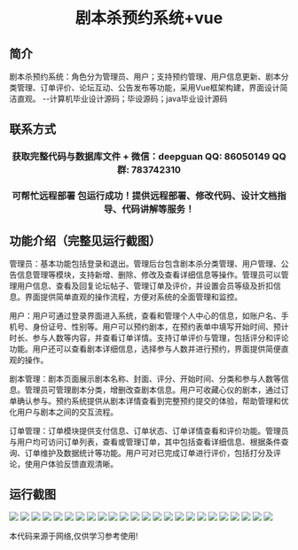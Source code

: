 <p><h1 align="center">剧本杀预约系统+vue</h1></p>

## 简介
剧本杀预约系统：角色分为管理员、用户；支持预约管理、用户信息更新、剧本分类管理、订单评价、论坛互动、公告发布等功能，采用Vue框架构建，界面设计简洁直观。    --计算机毕业设计源码；毕设源码；java毕业设计源码


## 联系方式
<p><h3 align="center">获取完整代码与数据库文件 + 微信：deepguan QQ: 86050149 QQ群: 783742310</h3></p>
<p><h3 align="center">可帮忙远程部署 包运行成功！提供远程部署、修改代码、设计文档指导、代码讲解等服务！</h3></p>

## 功能介绍（完整见运行截图）
管理员：基本功能包括登录和退出。管理后台包含剧本杀分类管理、用户管理、公告信息管理等模块，支持新增、删除、修改及查看详细信息等操作。管理员可以管理用户信息、查看及回复论坛帖子、管理订单及评价，并设置会员等级及折扣信息。界面提供简单直观的操作流程，方便对系统的全面管理和监控。

用户：用户可通过登录界面进入系统，查看和管理个人中心的信息，如账户名、手机号、身份证号、性别等。用户可以预约剧本，在预约表单中填写开始时间、预计时长、参与人数等内容，并查看订单详情。支持订单评价与管理，包括评分和评论功能。用户还可以查看剧本详细信息，选择参与人数并进行预约，界面提供简便直观的操作。

剧本管理：剧本页面展示剧本名称、封面、评分、开始时间、分类和参与人数等信息。管理员可管理剧本分类，增删改查剧本信息。用户可收藏心仪的剧本，通过订单确认参与。预约系统提供从剧本详情查看到完整预约提交的体验，帮助管理和优化用户与剧本之间的交互流程。

订单管理：订单模块提供支付信息、订单状态、订单详情查看和评价功能。管理员与用户均可访问订单列表，查看或管理订单，其中包括查看详细信息、根据条件查询、订单维护及数据统计等功能。用户可对已完成订单进行评价，包括打分及评论，使用户体验反馈直观清晰。


## 运行截图
![](img/001.jpg)
![](img/002.jpg)
![](img/003.jpg)
![](img/004.jpg)
![](img/005.jpg)
![](img/006.jpg)
![](img/007.jpg)
![](img/008.jpg)
![](img/009.jpg)
![](img/010.jpg)
![](img/011.jpg)
![](img/012.jpg)
![](img/013.jpg)
![](img/014.jpg)
![](img/015.jpg)
![](img/016.jpg)
![](img/017.jpg)
![](img/018.jpg)
![](img/019.jpg)
![](img/020.jpg)
![](img/021.jpg)
![](img/022.jpg)
![](img/023.jpg)
![](img/024.jpg)

<p>本代码来源于网络,仅供学习参考使用!</p>
